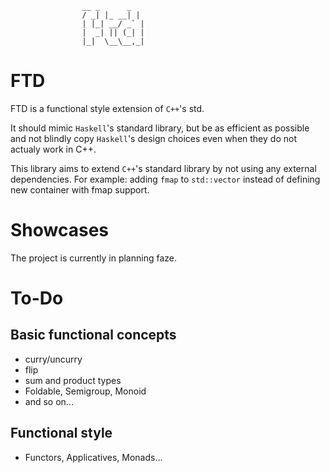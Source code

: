 ```
                __ _      _
                / _| |_ __| |
                | |_| __/ _` |
                |  _| || (_| |
                |_|  \__\__,_|
```

# FTD

FTD is a functional style extension of ```C++```'s std.

It should mimic ```Haskell```'s standard library, but be as efficient as possible
and not blindly copy ```Haskell```'s design choices even when they do not actualy work in C++.

This library aims to extend ```C++```'s standard library by not using any
external dependencies.
For example: adding ```fmap``` to ```std::vector``` instead of defining new container with fmap
support.

# Showcases

The project is currently in planning faze.

# To-Do

## Basic functional concepts

- curry/uncurry
- flip
- sum and product types
- Foldable, Semigroup, Monoid
- and so on...

## Functional style

- Functors, Applicatives, Monads...